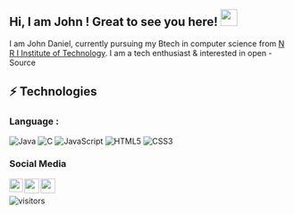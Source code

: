 ## Hi, I am  John ! Great to see you here! <img src="https://raw.githubusercontent.com/aemmadi/aemmadi/master/wave.gif" width="30px">
I am John Daniel, currently pursuing my Btech   in computer science from [N R I Institute of Technology](http://nriit.edu.in/). I am a tech enthusiast & interested in open -Source 
## ⚡ Technologies
### Language :
![Java](https://img.shields.io/badge/-java-E34A86?style=flat-square&logo=java)
![C](https://img.shields.io/badge/-C-00599C?style=flat-square&logo=c)
![JavaScript](https://img.shields.io/badge/-JavaScript-black?style=flat-square&logo=javascript)
![HTML5](https://img.shields.io/badge/-HTML5-E34F26?style=flat-square&logo=html5&logoColor=white)
![CSS3](https://img.shields.io/badge/-CSS3-1572B6?style=flat-square&logo=css3)
### Social Media 
<a href="https://www.linkedin.com/in/john-daniel-20a6121a0/">
  <img align="left" width="24px" src="https://cdn.jsdelivr.net/npm/simple-icons@v3/icons/linkedin.svg"  />
</a>
<a href="https://twitter.com/John_daniel123">
  <img align="left" width="26px" src="https://cdn.jsdelivr.net/npm/simple-icons@v3/icons/twitter.svg" />
</a>
<a href="mailto:johndanny0308@gmail.com">
  <img align="left" width="26px" src="https://cdn.jsdelivr.net/npm/simple-icons@v3/icons/gmail.svg" />
</a>
<br/>



![visitors](https://visitor-badge.laobi.icu/badge?page_id=John-Daniel.johndanny98)
